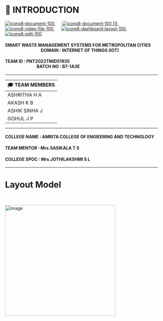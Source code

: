 # :crystal_ball: INTRODUCTION
[![icons8-document-100](https://user-images.githubusercontent.com/101011054/202833435-6ca378a6-1f5e-4258-9040-20ca089953eb.png)
](https://github.com/IBM-EPBL/IBM-Project-39181-1660399380/blob/main/Final%20Deliverables/Reports/Final%20Report.pdf)   &ensp;   &ensp;  [![icons8-document-100 (1)](https://user-images.githubusercontent.com/101011054/202833464-7ec34be6-52a4-47bc-b65e-3e26128ff3f5.png)
](https://github.com/IBM-EPBL/IBM-Project-39181-1660399380/tree/main/Project%20and%20Planning/Project%20Design%20%26%20Planning)  &ensp; &ensp; [![icons8-video-file-100](https://user-images.githubusercontent.com/101011054/202833499-757d5d84-7ca7-42bf-8f64-2c4a13d18127.png)
](https://www.youtube.com/watch?v=qPJWVnoepYM)  &ensp; &ensp; [![icons8-dashboard-layout-100](https://user-images.githubusercontent.com/101011054/202833538-5660aaa4-e259-4bce-bf8e-085dae988332.png)
](https://node-red-wjldy-2022-11-05.au-syd.mybluemix.net/ui/#!/0?socketid=mQcAw9cUqkXQ7y_dAADR) &ensp; &ensp; [![icons8-edit-100](https://user-images.githubusercontent.com/101011054/202833562-ed52ea2a-66b7-486b-8f72-e4baae10b8e5.png)
](https://wokwi.com/projects/347376419979919956)


#### SMART WASTE MANAGEMENT SYSTEMS FOR METROPOLITAN CITIES  &ensp;   &ensp;   &ensp;   &ensp;   &ensp;  &emsp;   &emsp;   &emsp;   &emsp;  &emsp;       DOMAIN : INTERNET OF THINGS (IOT)
#### TEAM ID : PNT2022TMID51935      &emsp;   &emsp;     &emsp;   &emsp;  &emsp;   &emsp;  &emsp;   &emsp;  &emsp;   &emsp;  &emsp;   &emsp;  &emsp;   &emsp;  &emsp;   &emsp;   &emsp;   &emsp; &emsp;   &emsp;  &emsp;   &emsp;  BATCH NO : B7-1A3E 

---------------------------------------------------------------------------------------------------------------------------------------------------------------------


 | :mortar_board:  TEAM MEMBERS  |                                                              
 |-------------------------------|                               
 |         ASHRITHA H A          |                                
 |         AKASH K B             |
 |         ASHIK SINHA J         |
 |         GOHUL J P             |
 
---------------------------------------------------------------------------------------------------------------------------------------------------------------------   
  
 #### COLLEGE NAME : AMRITA COLLEGE OF ENGIEERING AND TECHNOLOGY  
 #### TEAM MENTOR : Mrs.SASIKALA T S                              
 #### COLLEGE SPOC : Mrs.JOTHILAKSHMI S L                       
 
----------------------------------------------------------------------------------------------------------------------------------------------------------------------  
  # Layout Model
   
<p>&nbsp;</p>

<img width="364" alt="image" src="https://user-images.githubusercontent.com/101011054/200350245-817ac2e1-5a99-403b-a0fa-189e0e78be7e.png">
